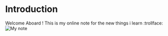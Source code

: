 # Introduction

Welcome Aboard !
	This is my online note for the new things i learn :trollface:
	![My note](../images/funnynote.jpg)